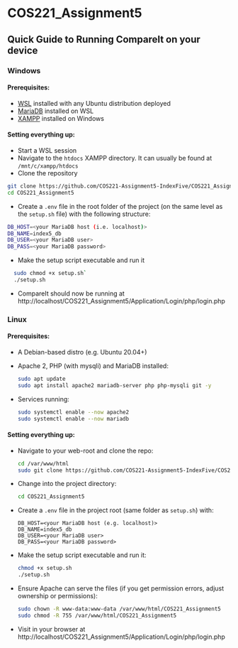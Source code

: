 # COS221_Assignment5

## Quick Guide to Running CompareIt on your device

### Windows
#### Prerequisites:
- [WSL](https://learn.microsoft.com/en-us/windows/wsl/install) installed with any Ubuntu distribution deployed
- [MariaDB](https://www.geeksforgeeks.org/how-to-install-configure-mariadb-on-ubuntu/) installed on WSL 
- [XAMPP](https://www.apachefriends.org/) installed on Windows

#### Setting everything up:
- Start a WSL session
- Navigate to the `htdocs` XAMPP directory. It can usually be found at `/mnt/c/xampp/htdocs`
- Clone the repository
  
```bash
git clone https://github.com/COS221-Assignment5-IndexFive/COS221_Assignment5.git
cd COS221_Assignment5
```
- Create a `.env` file in the root folder of the project (on the same level as the `setup.sh` file) with the following structure:

```bash
DB_HOST=<your MariaDB host (i.e. localhost)>
DB_NAME=index5_db
DB_USER=<your MariaDB user>
DB_PASS=<your MariaDB password>
```

- Make the setup script executable and run it
  
```bash
  sudo chmod +x setup.sh`
  ./setup.sh
```

- CompareIt should now be running at http://localhost/COS221_Assignment5/Application/Login/php/login.php

### Linux

#### Prerequisites:

* A Debian-based distro (e.g. Ubuntu 20.04+)
* Apache 2, PHP (with mysqli) and MariaDB installed:

  ```bash
  sudo apt update
  sudo apt install apache2 mariadb-server php php-mysqli git -y
  ```
* Services running:

  ```bash
  sudo systemctl enable --now apache2
  sudo systemctl enable --now mariadb
  ```

#### Setting everything up:

- Navigate to your web-root and clone the repo:

   ```bash
   cd /var/www/html
   sudo git clone https://github.com/COS221-Assignment5-IndexFive/COS221_Assignment5.git
   ```
- Change into the project directory:

   ```bash
   cd COS221_Assignment5
   ```
- Create a `.env` file in the project root (same folder as `setup.sh`) with:

   ```
   DB_HOST=<your MariaDB host (e.g. localhost)>
   DB_NAME=index5_db
   DB_USER=<your MariaDB user>
   DB_PASS=<your MariaDB password>
   ```
- Make the setup script executable and run it:

   ```bash
   chmod +x setup.sh
   ./setup.sh
   ```
- Ensure Apache can serve the files (if you get permission errors, adjust ownership or permissions):

   ```bash
   sudo chown -R www-data:www-data /var/www/html/COS221_Assignment5
   sudo chmod -R 755 /var/www/html/COS221_Assignment5
   ```
- Visit in your browser at http://localhost/COS221\_Assignment5/Application/Login/php/login.php
